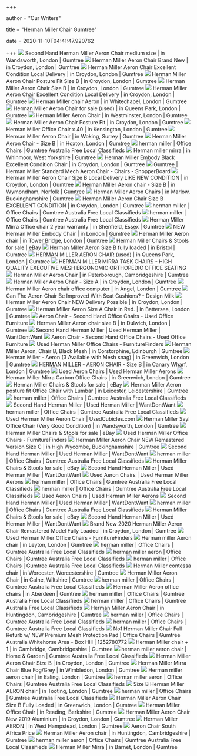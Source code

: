 +++
        
author = "Our Writers"
        
title = "Herman Miller Chair Gumtree"
        
date = 2020-11-10T04:41:47.920762
        
+++
[ ![](https://i.ebayimg.com/00/s/ODAwWDYwMA==/z/rOsAAOSwV6heNWhR/$_86.PNG)](https://i.ebayimg.com/00/s/ODAwWDYwMA==/z/rOsAAOSwV6heNWhR/$_86.PNG) Second Hand Herman Miller Aeron Chair medium size | in Wandsworth, London |  Gumtree
[ ![](https://i.ebayimg.com/00/s/MTAyNFg3Njg=/z/u1EAAOSwHwVecpAY/$_86.JPG)](https://i.ebayimg.com/00/s/MTAyNFg3Njg=/z/u1EAAOSwHwVecpAY/$_86.JPG) Herman Miller Aeron Chair Brand New | in Croydon, London | Gumtree
[ ![](https://i.ebayimg.com/00/s/MTAyNFg3Njg=/z/c1sAAOSwGMVfPpyR/$_86.JPG)](https://i.ebayimg.com/00/s/MTAyNFg3Njg=/z/c1sAAOSwGMVfPpyR/$_86.JPG) Herman Miller Aeron Chair Excellent Condition Local Delivery | in Croydon,  London | Gumtree
[ ![](https://i.ebayimg.com/00/s/MTAyNFgxMDI0/z/1DYAAOSwCXBeLWoe/$_86.JPG)](https://i.ebayimg.com/00/s/MTAyNFgxMDI0/z/1DYAAOSwCXBeLWoe/$_86.JPG) Herman Miller Aeron Chair Posture Fit Size B | in Croydon, London | Gumtree
[ ![](https://i.ebayimg.com/00/s/MTAyNFg0NzM=/z/emAAAOSwY~pebHnP/$_86.JPG)](https://i.ebayimg.com/00/s/MTAyNFg0NzM=/z/emAAAOSwY~pebHnP/$_86.JPG) Herman Miller Aeron Chair Size B | in Croydon, London | Gumtree
[ ![](https://i.ebayimg.com/00/s/MTAyNFg3Njg=/z/wAoAAOSwJBdfnYwj/$_86.JPG)](https://i.ebayimg.com/00/s/MTAyNFg3Njg=/z/wAoAAOSwJBdfnYwj/$_86.JPG) Herman Miller Aeron Chair Excellent Condition Local Delivery | in Croydon,  London | Gumtree
[ ![](https://i.ebayimg.com/00/s/MTAyNFg3Njg=/z/dNUAAOSwJ7FfdEJY/$_86.JPG)](https://i.ebayimg.com/00/s/MTAyNFg3Njg=/z/dNUAAOSwJ7FfdEJY/$_86.JPG) Herman Miller chair Aeron | in Whitechapel, London | Gumtree
[ ![](https://i.ebayimg.com/00/s/MTAyNFg3Njg=/z/TR0AAOSwBOpfEFbf/$_58.JPG)](https://i.ebayimg.com/00/s/MTAyNFg3Njg=/z/TR0AAOSwBOpfEFbf/$_58.JPG) Herman Miller Aeron Chair for sale (used) | in Queens Park, London | Gumtree
[ ![](https://i.ebayimg.com/00/s/MTAyNFg3Njk=/z/XksAAOSwdkNeMaDI/$_86.JPG)](https://i.ebayimg.com/00/s/MTAyNFg3Njk=/z/XksAAOSwdkNeMaDI/$_86.JPG) Herman Miller Aeron Chair | in Westminster, London | Gumtree
[ ![](https://i.ebayimg.com/00/s/MTAyNFg3Njg=/z/yhQAAOSwnEde40e0/$_86.JPG)](https://i.ebayimg.com/00/s/MTAyNFg3Njg=/z/yhQAAOSwnEde40e0/$_86.JPG) Herman Miller Aeron Chair Posture Fit | in Croydon, London | Gumtree
[ ![](https://i.ebayimg.com/00/s/NjAwWDYwMA==/z/6I4AAOSwE21dMX4v/$_86.JPG)](https://i.ebayimg.com/00/s/NjAwWDYwMA==/z/6I4AAOSwE21dMX4v/$_86.JPG) Herman Miller Office Chair x 40 | in Kensington, London | Gumtree
[ ![](https://i.ebayimg.com/00/s/MTAyNFg3Njg=/z/Hl0AAOSwxklff22s/$_86.JPG)](https://i.ebayimg.com/00/s/MTAyNFg3Njg=/z/Hl0AAOSwxklff22s/$_86.JPG) Herman Miller Aeron Chair | in Woking, Surrey | Gumtree
[ ![](https://i.ebayimg.com/00/s/MTAyNFg3Njg=/z/DKAAAOSwI~ZfAwJ0/$_86.JPG)](https://i.ebayimg.com/00/s/MTAyNFg3Njg=/z/DKAAAOSwI~ZfAwJ0/$_86.JPG) Herman Miller Aeron Chair - Size B | in Hoxton, London | Gumtree
[ ![](https://i.ebayimg.com/images/g/RewAAOSwjfBfbpcb/s-l400.webp)](https://i.ebayimg.com/images/g/RewAAOSwjfBfbpcb/s-l400.webp) herman miller | Office Chairs | Gumtree Australia Free Local Classifieds
[ ![](https://i.ebayimg.com/00/s/ODAwWDQ3OA==/z/ovYAAOSw2CNfpF0I/$_86.PNG)](https://i.ebayimg.com/00/s/ODAwWDQ3OA==/z/ovYAAOSw2CNfpF0I/$_86.PNG) Herman miller mirra | in Whinmoor, West Yorkshire | Gumtree
[ ![](https://i.ebayimg.com/00/s/MTAyNFg3Njg=/z/HWwAAOSwJPReiNn7/$_86.JPG)](https://i.ebayimg.com/00/s/MTAyNFg3Njg=/z/HWwAAOSwJPReiNn7/$_86.JPG) Herman Miller Embody Black Excellent Condition Chair | in Croydon, London |  Gumtree
[ ![](https://img.shopperboard.com/82357/546ca5f1dfbce.jpg)](https://img.shopperboard.com/82357/546ca5f1dfbce.jpg) Gumtree | Herman Miller Standard Mech Aeron Chair - Chairs - ShopperBoard
[ ![](https://i.ebayimg.com/00/s/MTAyNFg3Njg=/z/MNAAAOSwPXhe59IJ/$_86.JPG)](https://i.ebayimg.com/00/s/MTAyNFg3Njg=/z/MNAAAOSwPXhe59IJ/$_86.JPG) Herman Miller Aeron Chair Size B Local Delivery LIKE NEW CONDITION | in  Croydon, London | Gumtree
[ ![](https://i.ebayimg.com/00/s/MTAyNFg3Njg=/z/Q3MAAOSwxOJepXz9/$_86.JPG)](https://i.ebayimg.com/00/s/MTAyNFg3Njg=/z/Q3MAAOSwxOJepXz9/$_86.JPG) Herman Miller Aeron chair - Size B | in Wymondham, Norfolk | Gumtree
[ ![](https://i.ebayimg.com/00/s/ODAwWDYwMA==/z/1MAAAOSwdLJfVrYd/$_86.PNG)](https://i.ebayimg.com/00/s/ODAwWDYwMA==/z/1MAAAOSwdLJfVrYd/$_86.PNG) Herman Miller Aeron Chairs | in Marlow, Buckinghamshire | Gumtree
[ ![](https://i.ebayimg.com/00/s/MTAyNFg3Njg=/z/5ekAAOSwU2FfEFnp/$_86.JPG)](https://i.ebayimg.com/00/s/MTAyNFg3Njg=/z/5ekAAOSwU2FfEFnp/$_86.JPG) Herman Miller Aeron Chair Size B EXCELLENT CONDITION | in Croydon, London |  Gumtree
[ ![](https://i.ebayimg.com/images/g/r00AAOSwmoNfQkz9/s-l400.webp)](https://i.ebayimg.com/images/g/r00AAOSwmoNfQkz9/s-l400.webp) herman miller | Office Chairs | Gumtree Australia Free Local Classifieds
[ ![](https://i.ebayimg.com/images/g/BLoAAOSwkl5fU5Mu/s-l400.webp)](https://i.ebayimg.com/images/g/BLoAAOSwkl5fU5Mu/s-l400.webp) herman miller | Office Chairs | Gumtree Australia Free Local Classifieds
[ ![](https://i.ebayimg.com/00/s/NjAwWDgwMA==/z/kowAAOSwTC5fpB4k/$_86.PNG)](https://i.ebayimg.com/00/s/NjAwWDgwMA==/z/kowAAOSwTC5fpB4k/$_86.PNG) Herman Miller Mirra Office chair 2 year warranty | in Shenfield, Essex |  Gumtree
[ ![](https://i.ebayimg.com/00/s/MTAyNFg3Njg=/z/eSYAAOSwooFeSA2Q/$_86.JPG)](https://i.ebayimg.com/00/s/MTAyNFg3Njg=/z/eSYAAOSwooFeSA2Q/$_86.JPG) NEW Herman Miller Embody Chair | in London | Gumtree
[ ![](https://i.ebayimg.com/00/s/MTAyNFg3Njg=/z/GNoAAOSw~5RfdDrO/$_86.JPG)](https://i.ebayimg.com/00/s/MTAyNFg3Njg=/z/GNoAAOSw~5RfdDrO/$_86.JPG) Herman Miller Aeron chair | in Tower Bridge, London | Gumtree
[ ![](https://i.ebayimg.com/thumbs/images/g/1QwAAOSwKtVWzy63/s-l225.jpg)](https://i.ebayimg.com/thumbs/images/g/1QwAAOSwKtVWzy63/s-l225.jpg) Herman Miller Chairs & Stools for sale | eBay
[ ![](https://i.ebayimg.com/00/s/ODAwWDYwMA==/z/z6gAAOSwT3hfpAh9/$_58.PNG)](https://i.ebayimg.com/00/s/ODAwWDYwMA==/z/z6gAAOSwT3hfpAh9/$_58.PNG) Herman Miller Aeron Size B fully loaded | in Bristol | Gumtree
[ ![](https://i.ebayimg.com/00/s/MTAyNFg3Njg=/z/e5QAAOSwhHVfGX33/$_86.JPG)](https://i.ebayimg.com/00/s/MTAyNFg3Njg=/z/e5QAAOSwhHVfGX33/$_86.JPG) HERMAN MILLER AERON CHAIR (used) | in Queens Park, London | Gumtree
[ ![](https://i.pinimg.com/originals/e3/31/31/e3313157d49f0eb55b24270759b69d5f.jpg)](https://i.pinimg.com/originals/e3/31/31/e3313157d49f0eb55b24270759b69d5f.jpg) HERMAN MILLER MIRRA TASK CHAIRS - HIGH QUALITY EXECUTIVE MESH ERGONOMIC  ORTHOPEDIC OFFICE SEATING
[ ![](https://i.ebayimg.com/00/s/MTAyNFg3Njg=/z/aAQAAOSwLh5dPESS/$_86.JPG)](https://i.ebayimg.com/00/s/MTAyNFg3Njg=/z/aAQAAOSwLh5dPESS/$_86.JPG) Herman Miller Aeron Chair | in Peterborough, Cambridgeshire | Gumtree
[ ![](https://i.ebayimg.com/00/s/MTAyNFgxMDI0/z/yKkAAOSw40ZejY1M/$_86.JPG)](https://i.ebayimg.com/00/s/MTAyNFgxMDI0/z/yKkAAOSw40ZejY1M/$_86.JPG) Herman Miller Aeron Chair - Size A | in Croydon, London | Gumtree
[ ![](https://i.ebayimg.com/00/s/MTAyNFg3Njg=/z/wLYAAOSw9G1fO4At/$_58.JPG)](https://i.ebayimg.com/00/s/MTAyNFg3Njg=/z/wLYAAOSw9G1fO4At/$_58.JPG) Herman Miller Aeron chair office computer | in Angel, London | Gumtree
[ ![](https://design-milk.com/images/2013/05/u-fo-aeron-chair-saddle-collection-main.jpg)](https://design-milk.com/images/2013/05/u-fo-aeron-chair-saddle-collection-main.jpg) Can The Aeron Chair Be Improved With Seat Cushions? - Design Milk
[ ![](https://i.ebayimg.com/00/s/MTAyNFg1NzY=/z/QVcAAOSw-uRfCZFe/$_86.JPG)](https://i.ebayimg.com/00/s/MTAyNFg1NzY=/z/QVcAAOSw-uRfCZFe/$_86.JPG) Herman Miller Aeron Chair NEW Delivery Possible | in Croydon, London |  Gumtree
[ ![](https://i.ebayimg.com/00/s/MTAyNFg3Njg=/z/AHcAAOSwxDBeum05/$_86.JPG)](https://i.ebayimg.com/00/s/MTAyNFg3Njg=/z/AHcAAOSwxDBeum05/$_86.JPG) Herman Miller Aeron Size A Chair in Red. | in Battersea, London | Gumtree
[ ![](https://www.cubicles.com/uploads/light-box/67/images/used-aeron-chair-herman-miller-031017-b2.jpg)](https://www.cubicles.com/uploads/light-box/67/images/used-aeron-chair-herman-miller-031017-b2.jpg) Aeron Chair - Second Hand Office Chairs - Used Office Furniture
[ ![](https://i.ebayimg.com/00/s/MTAyNFg3Njg=/z/rrEAAOSwWSZflVyV/$_86.JPG)](https://i.ebayimg.com/00/s/MTAyNFg3Njg=/z/rrEAAOSwWSZflVyV/$_86.JPG) Herman Miller Aeron chair size B | in Dulwich, London | Gumtree
[ ![](https://d2kjfkpnjd3d2z.cloudfront.net/eyJlZGl0cyI6eyJyZXNpemUiOnsiaGVpZ2h0IjoyNjksImJhY2tncm91bmQiOiJ3aGl0ZSIsIndpZHRoIjozNTgsImZpdCI6ImNvbnRhaW4ifX0sImJ1Y2tldCI6IndhbnRkb250d2FudCIsImtleSI6InByb2R1Y3RzL2hlbnJ5ZXJsb2cxNjEwMjAvSU1HLTIwMjAxMDEyLVdBMDAwNC5qcGcifQ==)](https://d2kjfkpnjd3d2z.cloudfront.net/eyJlZGl0cyI6eyJyZXNpemUiOnsiaGVpZ2h0IjoyNjksImJhY2tncm91bmQiOiJ3aGl0ZSIsIndpZHRoIjozNTgsImZpdCI6ImNvbnRhaW4ifX0sImJ1Y2tldCI6IndhbnRkb250d2FudCIsImtleSI6InByb2R1Y3RzL2hlbnJ5ZXJsb2cxNjEwMjAvSU1HLTIwMjAxMDEyLVdBMDAwNC5qcGcifQ==) Second Hand Herman Miller | Used Herman Miller | WantDontWant
[ ![](https://www.cubicles.com/uploads/light-box/67/LargeImage/used-aeron-chair-herman-miller-031017-a1.jpg)](https://www.cubicles.com/uploads/light-box/67/LargeImage/used-aeron-chair-herman-miller-031017-a1.jpg) Aeron Chair - Second Hand Office Chairs - Used Office Furniture
[ ![](https://www.furniturefinders.com/dboffice/files/small/54530.jpg)](https://www.furniturefinders.com/dboffice/files/small/54530.jpg) Used Herman Miller Office Chairs - FurnitureFinders
[ ![](https://i.ebayimg.com/00/s/MTAyNFg3Njg=/z/xpQAAOSwmWxeSV~R/$_86.JPG)](https://i.ebayimg.com/00/s/MTAyNFg3Njg=/z/xpQAAOSwmWxeSV~R/$_86.JPG) Herman Miller Aeron, Chair B, Black Mesh | in Corstorphine, Edinburgh |  Gumtree
[ ![](https://i.ebayimg.com/00/s/MTAyNFgxMDI0/z/8-4AAOSwDaBfpqo7/$_86.JPG)](https://i.ebayimg.com/00/s/MTAyNFgxMDI0/z/8-4AAOSwDaBfpqo7/$_86.JPG) Herman Miller - Aeron (3 Available with Mesh snag) | in Greenwich, London |  Gumtree
[ ![](https://i.ebayimg.com/00/s/MTAyNFg3Njg=/z/aIwAAOSwz7NfdjR3/$_86.JPG)](https://i.ebayimg.com/00/s/MTAyNFg3Njg=/z/aIwAAOSwz7NfdjR3/$_86.JPG) HERMAN MILLER - AERON CHAIR - Size B | in Canary Wharf, London | Gumtree
[ ![](https://www.furniturefinders.com/dboffice/files/small/55069.jpg)](https://www.furniturefinders.com/dboffice/files/small/55069.jpg) Used Aeron Chairs | Used Herman Miller Aerons
[ ![](https://i.ebayimg.com/00/s/MTAyNFg3Njg=/z/dx8AAOSw2XhfMUIa/$_86.JPG)](https://i.ebayimg.com/00/s/MTAyNFg3Njg=/z/dx8AAOSw2XhfMUIa/$_86.JPG) Herman Miller Mirra Carbon Office Chairs | in Greenwich, London | Gumtree
[ ![](https://i.ebayimg.com/thumbs/images/g/5yIAAOSwn1dfKdw9/s-l300.jpg)](https://i.ebayimg.com/thumbs/images/g/5yIAAOSwn1dfKdw9/s-l300.jpg) Herman Miller Chairs & Stools for sale | eBay
[ ![](https://i.ebayimg.com/00/s/MTAyNFg3Njg=/z/cPAAAOSwWk5cP08y/$_86.JPG)](https://i.ebayimg.com/00/s/MTAyNFg3Njg=/z/cPAAAOSwWk5cP08y/$_86.JPG) Herman Miller Aeron posture fit Office Chair with Lumbar | in Leicester,  Leicestershire | Gumtree
[ ![](https://i.ebayimg.com/images/g/khEAAOSw5QNfp3eb/s-l400.webp)](https://i.ebayimg.com/images/g/khEAAOSw5QNfp3eb/s-l400.webp) herman miller | Office Chairs | Gumtree Australia Free Local Classifieds
[ ![](https://d2kjfkpnjd3d2z.cloudfront.net/eyJlZGl0cyI6eyJyZXNpemUiOnsiaGVpZ2h0IjoyNjksImJhY2tncm91bmQiOiJ3aGl0ZSIsIndpZHRoIjozNTgsImZpdCI6ImNvbnRhaW4ifX0sImJ1Y2tldCI6IndhbnRkb250d2FudCIsImtleSI6InByb2R1Y3RzL2hlbnJ5YXZleDA1MTAyMDIvOC5qcGcifQ==)](https://d2kjfkpnjd3d2z.cloudfront.net/eyJlZGl0cyI6eyJyZXNpemUiOnsiaGVpZ2h0IjoyNjksImJhY2tncm91bmQiOiJ3aGl0ZSIsIndpZHRoIjozNTgsImZpdCI6ImNvbnRhaW4ifX0sImJ1Y2tldCI6IndhbnRkb250d2FudCIsImtleSI6InByb2R1Y3RzL2hlbnJ5YXZleDA1MTAyMDIvOC5qcGcifQ==) Second Hand Herman Miller | Used Herman Miller | WantDontWant
[ ![](https://i.ebayimg.com/images/g/FbwAAOSwTxhfoyNA/s-l400.webp)](https://i.ebayimg.com/images/g/FbwAAOSwTxhfoyNA/s-l400.webp) herman miller | Office Chairs | Gumtree Australia Free Local Classifieds
[ ![](https://usedcubicles.com/wp-content/uploads/2015/05/Used-Herman-Miller-Aeron-Chair-300x300.jpg)](https://usedcubicles.com/wp-content/uploads/2015/05/Used-Herman-Miller-Aeron-Chair-300x300.jpg) Used Herman Miller Aeron Chair | UsedCubicles.com
[ ![](https://i.ebayimg.com/00/s/ODAwWDYwMA==/z/BdgAAOSwk09eLGCU/$_86.PNG)](https://i.ebayimg.com/00/s/ODAwWDYwMA==/z/BdgAAOSwk09eLGCU/$_86.PNG) Herman Miller Sayl Office Chair (Very Good Condition) | in Wandsworth,  London | Gumtree
[ ![](https://i.ebayimg.com/thumbs/images/g/zewAAOSwR09fZHRm/s-l300.jpg)](https://i.ebayimg.com/thumbs/images/g/zewAAOSwR09fZHRm/s-l300.jpg) Herman Miller Chairs & Stools for sale | eBay
[ ![](https://www.furniturefinders.com/dboffice/files/small/54575.jpg)](https://www.furniturefinders.com/dboffice/files/small/54575.jpg) Used Herman Miller Office Chairs - FurnitureFinders
[ ![](https://i.ebayimg.com/00/s/MTAyNFg3Njg=/z/R2oAAOSwRv1eiuIY/$_86.JPG)](https://i.ebayimg.com/00/s/MTAyNFg3Njg=/z/R2oAAOSwRv1eiuIY/$_86.JPG) Herman Miller Aeron Chair NEW Remastered Version Size C | in High Wycombe,  Buckinghamshire | Gumtree
[ ![](https://d2kjfkpnjd3d2z.cloudfront.net/eyJlZGl0cyI6eyJyZXNpemUiOnsiaGVpZ2h0IjoyNjksImJhY2tncm91bmQiOiJ3aGl0ZSIsIndpZHRoIjozNTgsImZpdCI6ImNvbnRhaW4ifX0sImJ1Y2tldCI6IndhbnRkb250d2FudCIsImtleSI6InByb2R1Y3RzL2hlbnJ5dGFnb2ZmaWNlMzAwOTIwL2Flcm9uMS5qcGcifQ==)](https://d2kjfkpnjd3d2z.cloudfront.net/eyJlZGl0cyI6eyJyZXNpemUiOnsiaGVpZ2h0IjoyNjksImJhY2tncm91bmQiOiJ3aGl0ZSIsIndpZHRoIjozNTgsImZpdCI6ImNvbnRhaW4ifX0sImJ1Y2tldCI6IndhbnRkb250d2FudCIsImtleSI6InByb2R1Y3RzL2hlbnJ5dGFnb2ZmaWNlMzAwOTIwL2Flcm9uMS5qcGcifQ==) Second Hand Herman Miller | Used Herman Miller | WantDontWant
[ ![](https://i.ebayimg.com/images/g/jG0AAOSwJJRfiVvl/s-l400.webp)](https://i.ebayimg.com/images/g/jG0AAOSwJJRfiVvl/s-l400.webp) herman miller | Office Chairs | Gumtree Australia Free Local Classifieds
[ ![](https://i.ebayimg.com/thumbs/images/g/n-MAAOxy5rpSTIFJ/s-l225.jpg)](https://i.ebayimg.com/thumbs/images/g/n-MAAOxy5rpSTIFJ/s-l225.jpg) Herman Miller Chairs & Stools for sale | eBay
[ ![](https://d2kjfkpnjd3d2z.cloudfront.net/eyJlZGl0cyI6eyJyZXNpemUiOnsiaGVpZ2h0IjoyNjksImJhY2tncm91bmQiOiJ3aGl0ZSIsIndpZHRoIjozNTgsImZpdCI6ImNvbnRhaW4ifX0sImJ1Y2tldCI6IndhbnRkb250d2FudCIsImtleSI6InByb2R1Y3RzL2ZvcnNhIG5ldyBwaG90b3MgcmVkdWNlZC9JTUdfNTQxMWEuanBnIn0=)](https://d2kjfkpnjd3d2z.cloudfront.net/eyJlZGl0cyI6eyJyZXNpemUiOnsiaGVpZ2h0IjoyNjksImJhY2tncm91bmQiOiJ3aGl0ZSIsIndpZHRoIjozNTgsImZpdCI6ImNvbnRhaW4ifX0sImJ1Y2tldCI6IndhbnRkb250d2FudCIsImtleSI6InByb2R1Y3RzL2ZvcnNhIG5ldyBwaG90b3MgcmVkdWNlZC9JTUdfNTQxMWEuanBnIn0=) Second Hand Herman Miller | Used Herman Miller | WantDontWant
[ ![](https://www.furniturefinders.com/dboffice/files/small/42517.jpg)](https://www.furniturefinders.com/dboffice/files/small/42517.jpg) Used Aeron Chairs | Used Herman Miller Aerons
[ ![](https://i.ebayimg.com/images/g/d9IAAOSwnGlfqG8r/s-l400.webp)](https://i.ebayimg.com/images/g/d9IAAOSwnGlfqG8r/s-l400.webp) herman miller | Office Chairs | Gumtree Australia Free Local Classifieds
[ ![](https://i.ebayimg.com/images/g/FYMAAOSwHbpfpe~g/s-l400.webp)](https://i.ebayimg.com/images/g/FYMAAOSwHbpfpe~g/s-l400.webp) herman miller | Office Chairs | Gumtree Australia Free Local Classifieds
[ ![](https://www.furniturefinders.com/dboffice/files/small/30727_8.jpg)](https://www.furniturefinders.com/dboffice/files/small/30727_8.jpg) Used Aeron Chairs | Used Herman Miller Aerons
[ ![](https://d2kjfkpnjd3d2z.cloudfront.net/eyJlZGl0cyI6eyJyZXNpemUiOnsiaGVpZ2h0IjoyNjksImJhY2tncm91bmQiOiJ3aGl0ZSIsIndpZHRoIjozNTgsImZpdCI6ImNvbnRhaW4ifX0sImJ1Y2tldCI6IndhbnRkb250d2FudCIsImtleSI6InByb2R1Y3RzL2hlbnJ5YXZleDA1MTAyMDIvNS5qcGcifQ==)](https://d2kjfkpnjd3d2z.cloudfront.net/eyJlZGl0cyI6eyJyZXNpemUiOnsiaGVpZ2h0IjoyNjksImJhY2tncm91bmQiOiJ3aGl0ZSIsIndpZHRoIjozNTgsImZpdCI6ImNvbnRhaW4ifX0sImJ1Y2tldCI6IndhbnRkb250d2FudCIsImtleSI6InByb2R1Y3RzL2hlbnJ5YXZleDA1MTAyMDIvNS5qcGcifQ==) Second Hand Herman Miller | Used Herman Miller | WantDontWant
[ ![](https://i.ebayimg.com/images/g/NG8AAOSwAjVfoyes/s-l400.webp)](https://i.ebayimg.com/images/g/NG8AAOSwAjVfoyes/s-l400.webp) herman miller | Office Chairs | Gumtree Australia Free Local Classifieds
[ ![](https://i.ebayimg.com/thumbs/images/g/y5MAAOSwLAlfiPbJ/s-l225.jpg)](https://i.ebayimg.com/thumbs/images/g/y5MAAOSwLAlfiPbJ/s-l225.jpg) Herman Miller Chairs & Stools for sale | eBay
[ ![](https://d2kjfkpnjd3d2z.cloudfront.net/eyJlZGl0cyI6eyJyZXNpemUiOnsiaGVpZ2h0IjoyNjksImJhY2tncm91bmQiOiJ3aGl0ZSIsIndpZHRoIjozNTgsImZpdCI6ImNvbnRhaW4ifX0sImJ1Y2tldCI6IndhbnRkb250d2FudCIsImtleSI6InByb2R1Y3RzL2hlbnJ5c3R1ZGlvbW9kZXJuMTcwOTIwL0lNRy0yMDIwMDkxNS1XQTAwMDIuanBnIn0=)](https://d2kjfkpnjd3d2z.cloudfront.net/eyJlZGl0cyI6eyJyZXNpemUiOnsiaGVpZ2h0IjoyNjksImJhY2tncm91bmQiOiJ3aGl0ZSIsIndpZHRoIjozNTgsImZpdCI6ImNvbnRhaW4ifX0sImJ1Y2tldCI6IndhbnRkb250d2FudCIsImtleSI6InByb2R1Y3RzL2hlbnJ5c3R1ZGlvbW9kZXJuMTcwOTIwL0lNRy0yMDIwMDkxNS1XQTAwMDIuanBnIn0=) Second Hand Herman Miller | Used Herman Miller | WantDontWant
[ ![](https://i.ebayimg.com/00/s/MTAyNFg3Njg=/z/9KAAAOSwGOlfHpYj/$_86.JPG)](https://i.ebayimg.com/00/s/MTAyNFg3Njg=/z/9KAAAOSwGOlfHpYj/$_86.JPG) Brand New 2020 Herman Miller Aeron Chair Remastered Model Fully Loaded | in  Croydon, London | Gumtree
[ ![](https://www.furniturefinders.com/dboffice/files/small/48538.jpg)](https://www.furniturefinders.com/dboffice/files/small/48538.jpg) Used Herman Miller Office Chairs - FurnitureFinders
[ ![](https://i.ebayimg.com/00/s/ODAwWDQ0OQ==/z/wXgAAOSwXHRd7YDk/$_86.PNG)](https://i.ebayimg.com/00/s/ODAwWDQ0OQ==/z/wXgAAOSwXHRd7YDk/$_86.PNG) Herman miller Aeron chair | in Leyton, London | Gumtree
[ ![](https://i.ebayimg.com/images/g/MKoAAOSwN3xfqFvA/s-l400.webp)](https://i.ebayimg.com/images/g/MKoAAOSwN3xfqFvA/s-l400.webp) herman miller | Office Chairs | Gumtree Australia Free Local Classifieds
[ ![](https://i.ebayimg.com/00/s/ODQyWDYzMg==/z/TqsAAOSwFwhfni1o/$_35.jpg)](https://i.ebayimg.com/00/s/ODQyWDYzMg==/z/TqsAAOSwFwhfni1o/$_35.jpg) herman miller aeron | Office Chairs | Gumtree Australia Free Local  Classifieds
[ ![](https://i.ebayimg.com/images/g/cHoAAOSwqtZfjt2l/s-l400.webp)](https://i.ebayimg.com/images/g/cHoAAOSwqtZfjt2l/s-l400.webp) herman miller | Office Chairs | Gumtree Australia Free Local Classifieds
[ ![](https://i.ebayimg.com/00/s/MTAyNFg3Njg=/z/OBkAAOSwJJRfP3Ak/$_86.JPG)](https://i.ebayimg.com/00/s/MTAyNFg3Njg=/z/OBkAAOSwJJRfP3Ak/$_86.JPG) Herman Miller contessa chair | in Worcester, Worcestershire | Gumtree
[ ![](https://i.ebayimg.com/00/s/MTAyNFg3Njg=/z/T98AAOSw7t9dk8qW/$_86.JPG)](https://i.ebayimg.com/00/s/MTAyNFg3Njg=/z/T98AAOSw7t9dk8qW/$_86.JPG) Herman Miller Aeron Chair | in Calne, Wiltshire | Gumtree
[ ![](https://i.ebayimg.com/images/g/ukgAAOSwvSJfVrtx/s-l400.webp)](https://i.ebayimg.com/images/g/ukgAAOSwvSJfVrtx/s-l400.webp) herman miller | Office Chairs | Gumtree Australia Free Local Classifieds
[ ![](https://i.ebayimg.com/00/s/MTAyNFg3Njg=/z/iA0AAOSwwgVeXRE3/$_86.JPG)](https://i.ebayimg.com/00/s/MTAyNFg3Njg=/z/iA0AAOSwwgVeXRE3/$_86.JPG) Herman Miller Aeron office chairs | in Aberdeen | Gumtree
[ ![](https://i.ebayimg.com/images/g/VA4AAOSw7elfqGrp/s-l400.webp)](https://i.ebayimg.com/images/g/VA4AAOSw7elfqGrp/s-l400.webp) herman miller | Office Chairs | Gumtree Australia Free Local Classifieds
[ ![](https://i.ebayimg.com/images/g/oO0AAOSwp2Vfd5l3/s-l400.webp)](https://i.ebayimg.com/images/g/oO0AAOSwp2Vfd5l3/s-l400.webp) herman miller | Office Chairs | Gumtree Australia Free Local Classifieds
[ ![](https://i.ebayimg.com/00/s/NzY4WDEwMjQ=/z/R7MAAOSwkm1fS8ms/$_86.JPG)](https://i.ebayimg.com/00/s/NzY4WDEwMjQ=/z/R7MAAOSwkm1fS8ms/$_86.JPG) Herman Miller Aeron Chair | in Huntingdon, Cambridgeshire | Gumtree
[ ![](https://i.ebayimg.com/images/g/WXYAAOSwcKZfiMuR/s-l400.webp)](https://i.ebayimg.com/images/g/WXYAAOSwcKZfiMuR/s-l400.webp) herman miller | Office Chairs | Gumtree Australia Free Local Classifieds
[ ![](https://i.ebayimg.com/images/g/57MAAOSw3ktfKFDF/s-l400.webp)](https://i.ebayimg.com/images/g/57MAAOSw3ktfKFDF/s-l400.webp) herman miller | Office Chairs | Gumtree Australia Free Local Classifieds
[ ![](https://i.ebayimg.com/images/g/Q6IAAOSwR9JfEYCq/s-l400.webp)](https://i.ebayimg.com/images/g/Q6IAAOSwR9JfEYCq/s-l400.webp) No1 Herman Miller Chair Full Refurb w&#47; NEW Premium Mesh Protection Pad  | Office Chairs | Gumtree Australia Whitehorse Area - Box Hill | 1252780772
[ ![](https://i.ebayimg.com/00/s/NzY4WDEwMjQ=/z/P0IAAOSwwJVdmJRv/$_86.JPG)](https://i.ebayimg.com/00/s/NzY4WDEwMjQ=/z/P0IAAOSwwJVdmJRv/$_86.JPG) Herman Miller chair + 1 | in Cambridge, Cambridgeshire | Gumtree
[ ![](https://i.ebayimg.com/00/s/MTYwMFgxMjAw/z/xbIAAOSwL1tfk29N/$_35.jpg)](https://i.ebayimg.com/00/s/MTYwMFgxMjAw/z/xbIAAOSwL1tfk29N/$_35.jpg) herman miller aeron chair | Home & Garden | Gumtree Australia Free Local  Classifieds
[ ![](https://i.ebayimg.com/00/s/MTAyNFg3Njg=/z/NYkAAOSwKZhfAF9E/$_86.JPG)](https://i.ebayimg.com/00/s/MTAyNFg3Njg=/z/NYkAAOSwKZhfAF9E/$_86.JPG) Herman Miller Aeron Chair Size B | in Croydon, London | Gumtree
[ ![](https://i.ebayimg.com/00/s/MTAyNFg2Nzk=/z/cSsAAOSwQqpfIs25/$_86.JPG)](https://i.ebayimg.com/00/s/MTAyNFg2Nzk=/z/cSsAAOSwQqpfIs25/$_86.JPG) Herman Miller Mirra Chair Blue Fog/Grey | in Wimbledon, London | Gumtree
[ ![](https://i.ebayimg.com/00/s/ODAwWDYwMA==/z/tsQAAOSwfSJdI7fk/$_58.PNG)](https://i.ebayimg.com/00/s/ODAwWDYwMA==/z/tsQAAOSwfSJdI7fk/$_58.PNG) Herman miller aeron chair | in Ealing, London | Gumtree
[ ![](https://i.ebayimg.com/images/g/bDQAAOSwq1Ffndvp/s-l400.webp)](https://i.ebayimg.com/images/g/bDQAAOSwq1Ffndvp/s-l400.webp) herman miller aeron | Office Chairs | Gumtree Australia Free Local  Classifieds
[ ![](https://i.ebayimg.com/00/s/MTAyNFg1NzY=/z/yM0AAOSwIP9fWNa9/$_86.JPG)](https://i.ebayimg.com/00/s/MTAyNFg1NzY=/z/yM0AAOSwIP9fWNa9/$_86.JPG) Size B Herman Miller AERON chair | in Tooting, London | Gumtree
[ ![](https://i.ebayimg.com/images/g/MmcAAOSw5pZfVHWK/s-l400.webp)](https://i.ebayimg.com/images/g/MmcAAOSw5pZfVHWK/s-l400.webp) herman miller | Office Chairs | Gumtree Australia Free Local Classifieds
[ ![](https://i.ebayimg.com/00/s/MTAyNFg3Njg=/z/JnMAAOSwAnhffzBu/$_86.JPG)](https://i.ebayimg.com/00/s/MTAyNFg3Njg=/z/JnMAAOSwAnhffzBu/$_86.JPG) Herman Miller Aeron Chair Size B Fully Loaded | in Greenwich, London |  Gumtree
[ ![](https://i.ebayimg.com/00/s/MTAyNFgxMDI0/z/bdcAAOSwmExe29IE/$_86.JPG)](https://i.ebayimg.com/00/s/MTAyNFgxMDI0/z/bdcAAOSwmExe29IE/$_86.JPG) Herman Miller Office Chair | in Reading, Berkshire | Gumtree
[ ![](https://i.ebayimg.com/00/s/MTAyNFg3Njg=/z/-gIAAOSw27RdWuA7/$_86.JPG)](https://i.ebayimg.com/00/s/MTAyNFg3Njg=/z/-gIAAOSw27RdWuA7/$_86.JPG) Herman Miller Aeron Chair New 2019 Aluminium | in Croydon, London | Gumtree
[ ![](https://i.ebayimg.com/00/s/MTAyNFg3Njg=/z/HagAAOSwzC1fT879/$_86.JPG)](https://i.ebayimg.com/00/s/MTAyNFg3Njg=/z/HagAAOSwzC1fT879/$_86.JPG) Herman Miller AERON | in West Hampstead, London | Gumtree
[ ![](https://i.ebayimg.com/images/g/UjQAAOSwp49ez4wk/s-l800.jpg)](https://i.ebayimg.com/images/g/UjQAAOSwp49ez4wk/s-l800.jpg) Aeron Chair South Africa Price
[ ![](https://i.ebayimg.com/00/s/MTAyNFg3Njg=/z/~ncAAOSwrc9e44cy/$_86.JPG)](https://i.ebayimg.com/00/s/MTAyNFg3Njg=/z/~ncAAOSwrc9e44cy/$_86.JPG) Herman Miller Aeron chair | in Huntingdon, Cambridgeshire | Gumtree
[ ![](https://i.ebayimg.com/images/g/kBQAAOSwsFdfm8xh/s-l400.webp)](https://i.ebayimg.com/images/g/kBQAAOSwsFdfm8xh/s-l400.webp) herman miller aeron | Office Chairs | Gumtree Australia Free Local  Classifieds
[ ![](https://i.ebayimg.com/00/s/MTAwNFg3NTA=/z/oFQAAOSw6qBfdYEJ/$_86.JPG)](https://i.ebayimg.com/00/s/MTAwNFg3NTA=/z/oFQAAOSw6qBfdYEJ/$_86.JPG) Herman Miller Mirra | in Barnet, London | Gumtree
